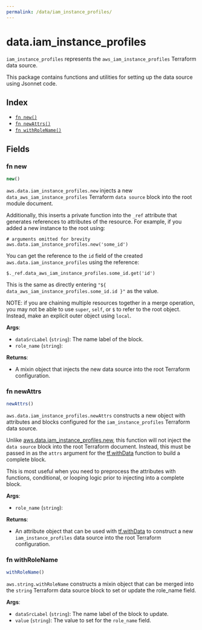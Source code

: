 ```yaml
---
permalink: /data/iam_instance_profiles/
---
```


# data.iam_instance_profiles

`iam_instance_profiles` represents the `aws_iam_instance_profiles` Terraform data source.



This package contains functions and utilities for setting up the data source using Jsonnet code.


## Index

* [`fn new()`](#fn-new)
* [`fn newAttrs()`](#fn-newattrs)
* [`fn withRoleName()`](#fn-withrolename)

## Fields

### fn new

```ts
new()
```


`aws.data.iam_instance_profiles.new` injects a new `data_aws_iam_instance_profiles` Terraform `data source`
block into the root module document.

Additionally, this inserts a private function into the `_ref` attribute that generates references to attributes of the
resource. For example, if you added a new instance to the root using:

    # arguments omitted for brevity
    aws.data.iam_instance_profiles.new('some_id')

You can get the reference to the `id` field of the created `aws.data.iam_instance_profiles` using the reference:

    $._ref.data_aws_iam_instance_profiles.some_id.get('id')

This is the same as directly entering `"${ data_aws_iam_instance_profiles.some_id.id }"` as the value.

NOTE: if you are chaining multiple resources together in a merge operation, you may not be able to use `super`, `self`,
or `$` to refer to the root object. Instead, make an explicit outer object using `local`.

**Args**:
  - `dataSrcLabel` (`string`): The name label of the block.
  - `role_name` (`string`): 

**Returns**:
- A mixin object that injects the new data source into the root Terraform configuration.


### fn newAttrs

```ts
newAttrs()
```


`aws.data.iam_instance_profiles.newAttrs` constructs a new object with attributes and blocks configured for the `iam_instance_profiles`
Terraform data source.

Unlike [aws.data.iam_instance_profiles.new](#fn-new), this function will not inject the `data source`
block into the root Terraform document. Instead, this must be passed in as the `attrs` argument for the
[tf.withData](https://github.com/tf-libsonnet/core/tree/main/docs#fn-withdata) function to build a complete block.

This is most useful when you need to preprocess the attributes with functions, conditional, or looping logic prior to
injecting into a complete block.

**Args**:
  - `role_name` (`string`): 

**Returns**:
  - An attribute object that can be used with [tf.withData](https://github.com/tf-libsonnet/core/tree/main/docs#fn-withdata) to construct a new `iam_instance_profiles` data source into the root Terraform configuration.


### fn withRoleName

```ts
withRoleName()
```

`aws.string.withRoleName` constructs a mixin object that can be merged into the `string`
Terraform data source block to set or update the role_name field.



**Args**:
  - `dataSrcLabel` (`string`): The name label of the block to update.
  - `value` (`string`): The value to set for the `role_name` field.
